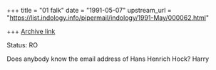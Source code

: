 +++
title = "01 falk"
date = "1991-05-07"
upstream_url = "https://list.indology.info/pipermail/indology/1991-May/000062.html"

+++
[Archive link](https://list.indology.info/pipermail/indology/1991-May/000062.html)

Status: RO

Does anybody know the email address of Hans Henrich Hock?
Harry




